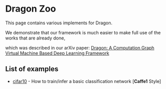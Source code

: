# Dragon Zoo

This page contains various implements for Dragon.

We demonstrate that our framework is much easier to make full use of the works that are already done,

which was described in our arXiv paper: [Dragon: A Computation Graph Virtual Machine Based Deep Learning Framework](https://arxiv.org/abs/1707.08265)

## <a name="list-of-examples"></a>List of examples

* [cifar10](https://github.com/neopenx/Dragon/tree/master/examples/cifar10) - How to train/infer a basic classification network [**Caffe1** Style]
